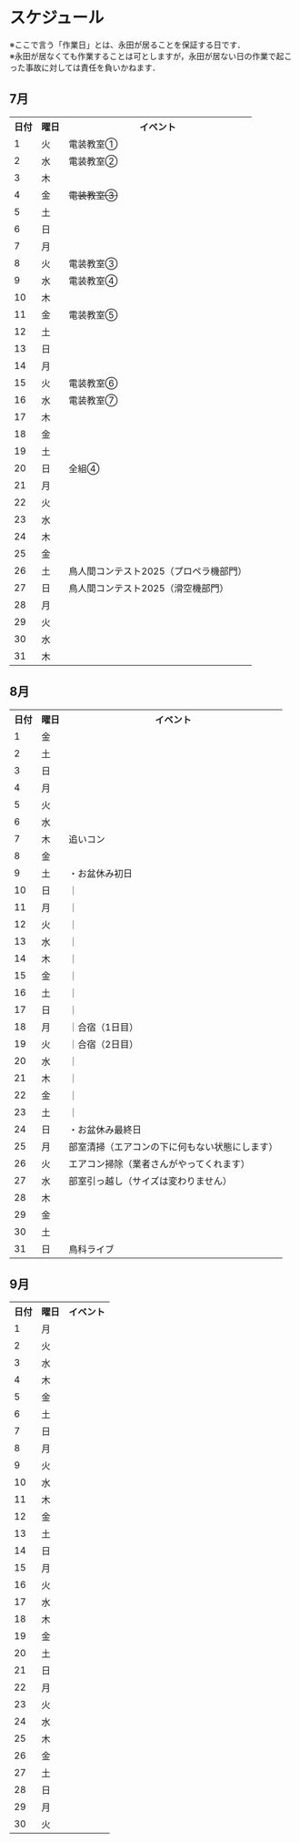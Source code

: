 # スケジュール
※ここで言う「作業日」とは、永田が居ることを保証する日です．  
※永田が居なくても作業することは可としますが，永田が居ない日の作業で起こった事故に対しては責任を負いかねます．

## 7月
<table>
  <tr>
    <th>日付</th><th>曜日</th><th>イベント</th>
  </tr>
  <tr><td>1</td><td>火</td><td>電装教室①</td></tr>
  <tr><td>2</td><td>水</td><td>電装教室②</td></tr>
  <tr><td>3</td><td>木</td><td></td></tr>
  <tr><td>4</td><td>金</td><td><s>電装教室③</s></td></tr>
  <tr><td>5</td><td>土</td><td></td></tr>
  <tr><td>6</td><td>日</td><td></td></tr>
  <tr><td>7</td><td>月</td><td></td></tr>
  <tr><td>8</td><td>火</td><td>電装教室③</td></tr>
  <tr><td>9</td><td>水</td><td>電装教室④</td></tr>
  <tr><td>10</td><td>木</td><td></td></tr>
  <tr><td>11</td><td>金</td><td>電装教室⑤</td></tr>
  <tr><td>12</td><td>土</td><td></td></tr>
  <tr><td>13</td><td>日</td><td></td></tr>
  <tr><td>14</td><td>月</td><td></td></tr>
  <tr><td>15</td><td>火</td><td>電装教室⑥</td></tr>
  <tr><td>16</td><td>水</td><td>電装教室⑦</td></tr>
  <tr><td>17</td><td>木</td><td></td></tr>
  <tr><td>18</td><td>金</td><td></td></tr>
  <tr><td>19</td><td>土</td><td></td></tr>
  <tr><td>20</td><td>日</td><td>全組④</td></tr>
  <tr><td>21</td><td>月</td><td></td></tr>
  <tr><td>22</td><td>火</td><td></td></tr>
  <tr><td>23</td><td>水</td><td></td></tr>
  <tr><td>24</td><td>木</td><td></td></tr>
  <tr><td>25</td><td>金</td><td></td></tr>
  <tr><td>26</td><td>土</td><td>鳥人間コンテスト2025（プロペラ機部門）</td></tr>
  <tr><td>27</td><td>日</td><td>鳥人間コンテスト2025（滑空機部門）</td></tr>
  <tr><td>28</td><td>月</td><td></td></tr>
  <tr><td>29</td><td>火</td><td></td></tr>
  <tr><td>30</td><td>水</td><td></td></tr>
  <tr><td>31</td><td>木</td><td></td></tr>
</table>

## 8月
<table>
  <tr>
    <th>日付</th><th>曜日</th><th>イベント</th>
  </tr>
  <tr><td>1</td><td>金</td><td></td></tr>
  <tr><td>2</td><td>土</td><td></td></tr>
  <tr><td>3</td><td>日</td><td></td></tr>
  <tr><td>4</td><td>月</td><td></td></tr>
  <tr><td>5</td><td>火</td><td></td></tr>
  <tr><td>6</td><td>水</td><td></td></tr>
  <tr><td>7</td><td>木</td><td>追いコン</td></tr>
  <tr><td>8</td><td>金</td><td></td></tr>
  <tr><td>9</td><td>土</td><td>・お盆休み初日</td></tr>
  <tr><td>10</td><td>日</td><td>｜</td></tr>
  <tr><td>11</td><td>月</td><td>｜</td></tr>
  <tr><td>12</td><td>火</td><td>｜</td></tr>
  <tr><td>13</td><td>水</td><td>｜</td></tr>
  <tr><td>14</td><td>木</td><td>｜</td></tr>
  <tr><td>15</td><td>金</td><td>｜</td></tr>
  <tr><td>16</td><td>土</td><td>｜</td></tr>
  <tr><td>17</td><td>日</td><td>｜</td></tr>
  <tr><td>18</td><td>月</td><td>｜合宿（1日目）</td></tr>
  <tr><td>19</td><td>火</td><td>｜合宿（2日目）</td></tr>
  <tr><td>20</td><td>水</td><td>｜</td></tr>
  <tr><td>21</td><td>木</td><td>｜</td></tr>
  <tr><td>22</td><td>金</td><td>｜</td></tr>
  <tr><td>23</td><td>土</td><td>｜</td></tr>
  <tr><td>24</td><td>日</td><td>・お盆休み最終日</td></tr>
  <tr><td>25</td><td>月</td><td>部室清掃（エアコンの下に何もない状態にします）</td></tr>
  <tr><td>26</td><td>火</td><td>エアコン掃除（業者さんがやってくれます）</td></tr>
  <tr><td>27</td><td>水</td><td>部室引っ越し（サイズは変わりません）</td></tr>
  <tr><td>28</td><td>木</td><td></td></tr>
  <tr><td>29</td><td>金</td><td></td></tr>
  <tr><td>30</td><td>土</td><td></td></tr>
  <tr><td>31</td><td>日</td><td>鳥科ライブ</td></tr>
</table>

## 9月
<table>
  <tr>
    <th>日付</th><th>曜日</th><th>イベント</th>
  </tr>
  <tr><td>1</td><td>月</td><td></td></tr>
  <tr><td>2</td><td>火</td><td></td></tr>
  <tr><td>3</td><td>水</td><td></td></tr>
  <tr><td>4</td><td>木</td><td></td></tr>
  <tr><td>5</td><td>金</td><td></td></tr>
  <tr><td>6</td><td>土</td><td></td></tr>
  <tr><td>7</td><td>日</td><td></td></tr>
  <tr><td>8</td><td>月</td><td></td></tr>
  <tr><td>9</td><td>火</td><td></td></tr>
  <tr><td>10</td><td>水</td><td></td></tr>
  <tr><td>11</td><td>木</td><td></td></tr>
  <tr><td>12</td><td>金</td><td></td></tr>
  <tr><td>13</td><td>土</td><td></td></tr>
  <tr><td>14</td><td>日</td><td></td></tr>
  <tr><td>15</td><td>月</td><td></td></tr>
  <tr><td>16</td><td>火</td><td></td></tr>
  <tr><td>17</td><td>水</td><td></td></tr>
  <tr><td>18</td><td>木</td><td></td></tr>
  <tr><td>19</td><td>金</td><td></td></tr>
  <tr><td>20</td><td>土</td><td></td></tr>
  <tr><td>21</td><td>日</td><td></td></tr>
  <tr><td>22</td><td>月</td><td></td></tr>
  <tr><td>23</td><td>火</td><td></td></tr>
  <tr><td>24</td><td>水</td><td></td></tr>
  <tr><td>25</td><td>木</td><td></td></tr>
  <tr><td>26</td><td>金</td><td></td></tr>
  <tr><td>27</td><td>土</td><td></td></tr>
  <tr><td>28</td><td>日</td><td></td></tr>
  <tr><td>29</td><td>月</td><td></td></tr>
  <tr><td>30</td><td>火</td><td></td></tr>
</table>
